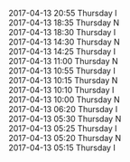 2017-04-13 20:55 Thursday  I  
2017-04-13 18:35 Thursday  N  
2017-04-13 18:30 Thursday  I  
2017-04-13 14:30 Thursday  N  
2017-04-13 14:25 Thursday  I  
2017-04-13 11:00 Thursday  N  
2017-04-13 10:55 Thursday  I  
2017-04-13 10:15 Thursday  N  
2017-04-13 10:10 Thursday  I  
2017-04-13 10:00 Thursday  N  
2017-04-13 06:20 Thursday  I  
2017-04-13 05:30 Thursday  N  
2017-04-13 05:25 Thursday  I  
2017-04-13 05:20 Thursday  N  
2017-04-13 05:15 Thursday  I  
